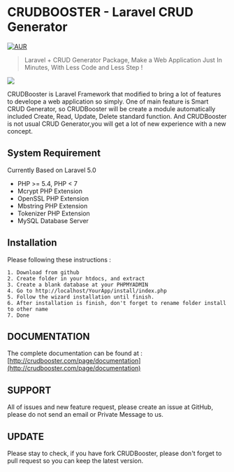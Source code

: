 # CRUDBOOSTER - Laravel CRUD Generator
[![AUR](https://img.shields.io/aur/license/yaourt.svg?maxAge=2592000?style=flat-square)]()

> Laravel + CRUD Generator Package, Make a Web Application Just In Minutes, With Less Code and Less Step !

[<img src="http://crudbooster.com/CrudBooster_Banner.png"/>](http://crudbooster.com/page/documentation)

CRUDBooster is Laravel Framework that modified to bring a lot of features to develope a web application so simply. One of main feature is Smart CRUD Generator, so CRUDBooster will be create a module automatically included Create, Read, Update, Delete standard function. And CRUDBooster is not usual CRUD Generator,you will get a lot of new experience with a new concept.

## System Requirement
Currently Based on Laravel 5.0
- PHP >= 5.4, PHP < 7
- Mcrypt PHP Extension
- OpenSSL PHP Extension
- Mbstring PHP Extension
- Tokenizer PHP Extension
- MySQL Database Server

## Installation
Please following these instructions : 
```
1. Download from github
2. Create folder in your htdocs, and extract
3. Create a blank database at your PHPMYADMIN
4. Go to http://localhost/YourApp/install/index.php
5. Follow the wizard installation until finish.
6. After installation is finish, don't forget to rename folder install to other name 
7. Done
```

## DOCUMENTATION
The complete documentation can be found at : [http://crudbooster.com/page/documentation](http://crudbooster.com/page/documentation)

## SUPPORT 
All of issues and new feature request, please create an issue at GitHub, please do not send an email or Private Message to us.

## UPDATE
Please stay to check, if you have fork CRUDBooster, please don't forget to pull request so you can keep the latest version.
